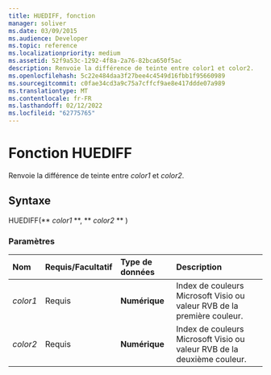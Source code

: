 ```yaml
---
title: HUEDIFF, fonction
manager: soliver
ms.date: 03/09/2015
ms.audience: Developer
ms.topic: reference
ms.localizationpriority: medium
ms.assetid: 52f9a53c-1292-4f8a-2a76-82bca650f5ac
description: Renvoie la différence de teinte entre color1 et color2.
ms.openlocfilehash: 5c22e484daa3f27bee4c4549d16fbb1f95660989
ms.sourcegitcommit: c0fae34cd3a9c75a7cffcf9ae8e417ddde07a989
ms.translationtype: MT
ms.contentlocale: fr-FR
ms.lasthandoff: 02/12/2022
ms.locfileid: "62775765"
---
```

# <a name="huediff-function"></a>Fonction HUEDIFF

Renvoie la différence de teinte entre  _color1_ et  _color2_.
  
## <a name="syntax"></a>Syntaxe

HUEDIFF(** *color1* **, ** *color2* ** ) 
  
### <a name="parameters"></a>Paramètres

|**Nom**|**Requis/Facultatif**|**Type de données**|**Description**|
|:-----|:-----|:-----|:-----|
| _color1_ <br/> |Requis  <br/> |**Numérique** <br/> |Index de couleurs Microsoft Visio ou valeur RVB de la première couleur. |
| _color2_ <br/> |Requis  <br/> |**Numérique** <br/> |Index de couleurs Microsoft Visio ou valeur RVB de la deuxième couleur. |
   

